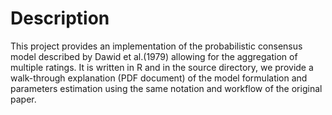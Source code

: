 # Description #

This project provides an implementation of the probabilistic consensus model described by Dawid et al.(1979) allowing for the aggregation of multiple ratings. It is written  in R and in the source directory, we provide a walk-through explanation (PDF document) of the model formulation and parameters estimation using the same notation and workflow of the original paper.